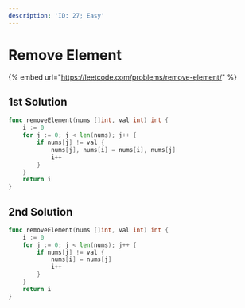 ```yaml
---
description: 'ID: 27; Easy'
---
```


# Remove Element

{% embed url="https://leetcode.com/problems/remove-element/" %}

## 1st Solution

```go
func removeElement(nums []int, val int) int {
    i := 0
    for j := 0; j < len(nums); j++ {
        if nums[j] != val {
            nums[j], nums[i] = nums[i], nums[j]
            i++
        } 
    }
    return i
}
```

## 2nd Solution

```go
func removeElement(nums []int, val int) int {
    i := 0
    for j := 0; j < len(nums); j++ {
        if nums[j] != val {
            nums[i] = nums[j]
            i++
        } 
    }
    return i
}
```

